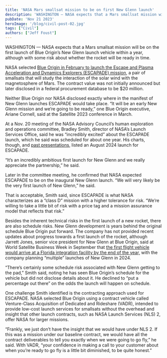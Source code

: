 ```yaml
---
title: 'NASA Mars smallsat mission to be on first New Glenn launch'
description: 'WASHINGTON — NASA expects that a Mars smallsat mission will be on the first launch of Blue Origin’s New Glenn launch vehicle within a year, although with some risk about whether the rocket will be ready in time.'
pubDate: 'Nov 21 2023'
heroImage: '/blog/civil-post-02.jpg'
tags: ["Civil"]
authors: ["Jeff Foust"]
---
```


WASHINGTON — NASA expects that a Mars smallsat mission will be on the first launch of Blue Origin’s New Glenn launch vehicle within a year, although with some risk about whether the rocket will be ready in time.

NASA selected [Blue Origin in February to launch the Escape and Plasma Acceleration and Dynamics Explorers (ESCAPADE) mission](https://spacenews.com/blue-origin-wins-first-nasa-business-for-new-glenn/), a pair of smallsats that will study the interaction of the solar wind with the magnetosphere of Mars. The contract value was not initially announced but later disclosed in a federal procurement database to be $20 million.

Neither Blue Origin nor NASA disclosed exactly where in the manifest of New Glenn launches ESCAPADE would take place. “It will be an early New Glenn mission and we’re going to be ready,” one Blue Origin executive, Ariane Cornell, said at the Satellite 2023 conference in March.

At a Nov. 20 meeting of the NASA Advisory Council’s human exploration and operations committee, Bradley Smith, director of NASA’s Launch Services Office, said he was “incredibly excited” about the ESCAPADE launch, which he said was scheduled for about one year. His charts, though, and [past presentations](https://spacenews.com/escapade-confident-in-planned-2024-new-glenn-launch/), listed an August 2024 launch for ESCAPADE.

“It’s an incredibly ambitious first launch for New Glenn and we really appreciate the partnership,” he said.

Later in the committee meeting, he confirmed that NASA expected ESCAPADE to be on the inaugural New Glenn launch. “We will very likely be the very first launch of New Glenn,” he said.

That is acceptable, Smith said, since ESCAPADE is what NASA characterizes as a “class D” mission with a higher tolerance for risk. “We’re willing to take a little bit of risk with a price tag and a mission assurance model that reflects that risk.”

Besides the inherent technical risks in the first launch of a new rocket, there are also schedule risks. New Glenn development is years behind the original schedule Blue Origin put forward. The company has not provided recent updates about progress towards a first launch of the rocket, although Jarrett Jones, senior vice president for New Glenn at Blue Origin, said at World Satellite Business Week in September that [the first flight vehicle would arrive at a Florida integration facility by the end of the year,](https://spacenews.com/kuiper-launch-companies-say-they-can-meet-amazons-schedule/) with the company planning “multiple” launches of New Glenn in 2024.

“There’s certainly some schedule risk associated with New Glenn getting to the pad,” Smith said, noting he has seen Blue Origin’s schedule for the vehicle but did not disclose details about it. He declined to “put a percentage out there” on the odds the launch will happen on schedule.

One challenge Smith identified is the contracting approach used for ESCAPADE. NASA selected Blue Origin using a contract vehicle called Venture-Class Acquisition of Dedicated and Rideshare (VADR), intended to provide low-cost launch services for smallsats without the overhead and insight that other launch contracts, such as NASA Launch Services (NLS) 2, offer NASA for larger missions.

“Frankly, we just don’t have the insight that we would have under NLS 2. If this was a mission under our baseline contract, we would have all the contract deliverables to tell you exactly when we were going to go fly,” he said. With VADR, “your confidence in making a call to your customer about when you’re ready to go fly is a little bit diminished, to be quite honest.”
